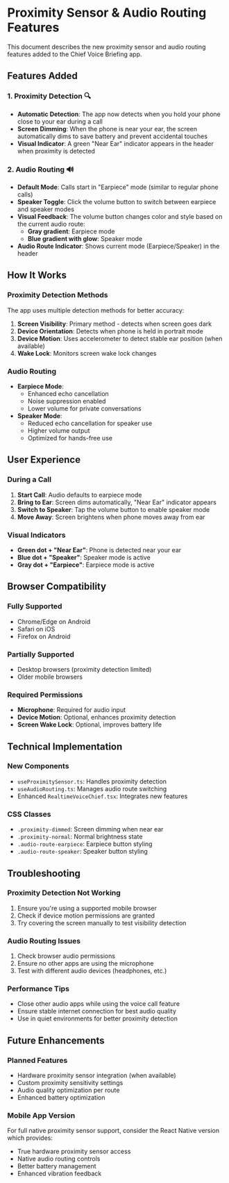# Proximity Sensor & Audio Routing Features

This document describes the new proximity sensor and audio routing features added to the Chief Voice Briefing app.

## Features Added

### 1. Proximity Detection 🔍

- **Automatic Detection**: The app now detects when you hold your phone close to your ear during a call
- **Screen Dimming**: When the phone is near your ear, the screen automatically dims to save battery and prevent accidental touches
- **Visual Indicator**: A green "Near Ear" indicator appears in the header when proximity is detected

### 2. Audio Routing 🔊

- **Default Mode**: Calls start in "Earpiece" mode (similar to regular phone calls)
- **Speaker Toggle**: Click the volume button to switch between earpiece and speaker modes
- **Visual Feedback**: The volume button changes color and style based on the current audio route:
  - **Gray gradient**: Earpiece mode
  - **Blue gradient with glow**: Speaker mode
- **Audio Route Indicator**: Shows current mode (Earpiece/Speaker) in the header

## How It Works

### Proximity Detection Methods

The app uses multiple detection methods for better accuracy:

1. **Screen Visibility**: Primary method - detects when screen goes dark
2. **Device Orientation**: Detects when phone is held in portrait mode
3. **Device Motion**: Uses accelerometer to detect stable ear position (when available)
4. **Wake Lock**: Monitors screen wake lock changes

### Audio Routing

- **Earpiece Mode**:
  - Enhanced echo cancellation
  - Noise suppression enabled
  - Lower volume for private conversations
- **Speaker Mode**:
  - Reduced echo cancellation for speaker use
  - Higher volume output
  - Optimized for hands-free use

## User Experience

### During a Call

1. **Start Call**: Audio defaults to earpiece mode
2. **Bring to Ear**: Screen dims automatically, "Near Ear" indicator appears
3. **Switch to Speaker**: Tap the volume button to enable speaker mode
4. **Move Away**: Screen brightens when phone moves away from ear

### Visual Indicators

- **Green dot + "Near Ear"**: Phone is detected near your ear
- **Blue dot + "Speaker"**: Speaker mode is active
- **Gray dot + "Earpiece"**: Earpiece mode is active

## Browser Compatibility

### Fully Supported

- Chrome/Edge on Android
- Safari on iOS
- Firefox on Android

### Partially Supported

- Desktop browsers (proximity detection limited)
- Older mobile browsers

### Required Permissions

- **Microphone**: Required for audio input
- **Device Motion**: Optional, enhances proximity detection
- **Screen Wake Lock**: Optional, improves battery life

## Technical Implementation

### New Components

- `useProximitySensor.ts`: Handles proximity detection
- `useAudioRouting.ts`: Manages audio route switching
- Enhanced `RealtimeVoiceChief.tsx`: Integrates new features

### CSS Classes

- `.proximity-dimmed`: Screen dimming when near ear
- `.proximity-normal`: Normal brightness state
- `.audio-route-earpiece`: Earpiece button styling
- `.audio-route-speaker`: Speaker button styling

## Troubleshooting

### Proximity Detection Not Working

1. Ensure you're using a supported mobile browser
2. Check if device motion permissions are granted
3. Try covering the screen manually to test visibility detection

### Audio Routing Issues

1. Check browser audio permissions
2. Ensure no other apps are using the microphone
3. Test with different audio devices (headphones, etc.)

### Performance Tips

- Close other audio apps while using the voice call feature
- Ensure stable internet connection for best audio quality
- Use in quiet environments for better proximity detection

## Future Enhancements

### Planned Features

- Hardware proximity sensor integration (when available)
- Custom proximity sensitivity settings
- Audio quality optimization per route
- Enhanced battery optimization

### Mobile App Version

For full native proximity sensor support, consider the React Native version which provides:

- True hardware proximity sensor access
- Native audio routing controls
- Better battery management
- Enhanced vibration feedback
